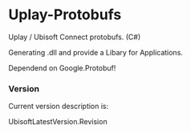 # Uplay-Protobufs
Uplay / Ubisoft Connect protobufs. (C#)

Generating .dll and provide a Libary for Applications.

Dependend on Google.Protobuf!

### Version

Current version description is:

UbisoftLatestVersion.Revision
